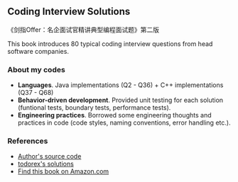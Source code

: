 Coding Interview Solutions
-----
《剑指Offer：名企面试官精讲典型编程面试题》第二版  

This book introduces 80 typical coding interview questions from head software companies. 

### About my codes
- **Languages**. Java implementations (Q2 - Q36) + C++ implementations (Q37 - Q68)
- **Behavior-driven development**. Provided unit testing for each solution (funtional tests, boundary tests, performance tests).
- **Engineering practices**. Borrowed some engineering thoughts and practices in code (code styles, naming conventions, error handling etc.).

### References
- [Author's source code](https://github.com/zhedahht/CodingInterviewChinese2)
- [todorex's solutions](https://github.com/todorex/Coding-Interviews)
- [Find this book on Amazon.com](https://www.amazon.sg/%E5%89%91%E6%8C%87Offer-%E5%90%8D%E4%BC%81%E9%9D%A2%E8%AF%95%E5%AE%98%E7%B2%BE%E8%AE%B2%E5%85%B8%E5%9E%8B%E7%BC%96%E7%A8%8B%E9%A2%98-%E7%AC%AC2%E7%89%88-%E4%BD%95%E6%B5%B7%E6%B6%9B/dp/B071FZJ9X2)


